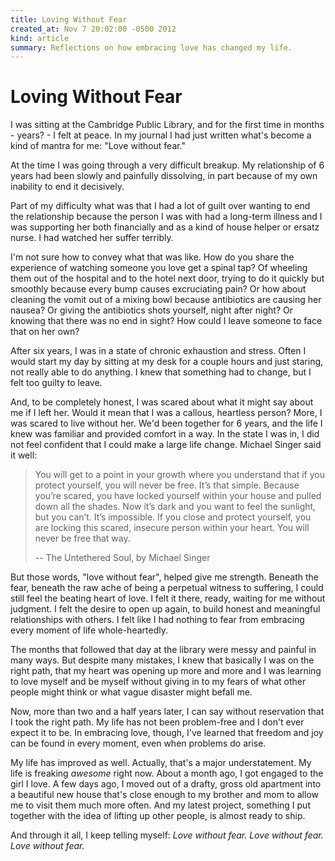 ```yaml
---
title: Loving Without Fear
created_at: Nov 7 20:02:00 -0500 2012
kind: article
summary: Reflections on how embracing love has changed my life.
---
```


# Loving Without Fear

I was sitting at the Cambridge Public Library, and for the first time
in months - years? - I felt at peace. In my journal I had just written
what's become a kind of mantra for me: "Love without fear."

At the time I was going through a very difficult breakup. My
relationship of 6 years had been slowly and painfully dissolving, in
part because of my own inability to end it decisively.

Part of my difficulty what was that I had a lot of guilt over wanting
to end the relationship because the person I was with had a long-term
illness and I was supporting her both financially and as a kind of
house helper or ersatz nurse. I had watched her suffer terribly.

I'm not sure how to convey what that was like. How do you share the
experience of watching someone you love get a spinal tap? Of wheeling
them out of the hospital and to the hotel next door, trying to do it
quickly but smoothly because every bump causes excruciating pain? Or
how about cleaning the vomit out of a mixing bowl because antibiotics
are causing her nausea? Or giving the antibiotics shots yourself,
night after night? Or knowing that there was no end in sight? How
could I leave someone to face that on her own?

After six years, I was in a state of chronic exhaustion and stress.
Often I would start my day by sitting at my desk for a couple hours
and just staring, not really able to do anything. I knew that
something had to change, but I felt too guilty to leave.

And, to be completely honest, I was scared about what it might say
about me if I left her. Would it mean that I was a callous, heartless
person?  More, I was scared to live without her. We'd been together for
6 years, and the life I knew was familiar and provided comfort in a
way. In the state I was in, I did not feel confident that I could make
a large life change. Michael Singer said it well:

> You will get to a point in your growth where you understand that if
> you protect yourself, you will never be free. It’s that simple.
> Because you’re scared, you have locked yourself within your house
> and pulled down all the shades. Now it’s dark and you want to feel
> the sunlight, but you can’t. It’s impossible. If you close and
> protect yourself, you are locking this scared, insecure person
> within your heart. You will never be free that way.
>
> -- The Untethered Soul, by Michael Singer

But those words, "love without fear", helped give me strength. Beneath
the fear, beneath the raw ache of being a perpetual witness to
suffering, I could still feel the beating heart of love. I felt it
there, ready, waiting for me without judgment. I felt the desire to
open up again, to build honest and meaningful relationships with
others. I felt like I had nothing to fear from embracing every moment
of life whole-heartedly.

The months that followed that day at the library were messy and
painful in many ways. But despite many mistakes, I knew that basically
I was on the right path, that my heart was opening up more and more
and I was learning to love myself and be myself without giving in to
my fears of what other people might think or what vague disaster might
befall me.

Now, more than two and a half years later, I can say without
reservation that I took the right path. My life has not been
problem-free and I don't ever expect it to be. In embracing love,
though, I've learned that freedom and joy can be found in every
moment, even when problems do arise.

My life has improved as well. Actually, that's a major understatement.
My life is freaking _awesome_ right now. About a month ago, I got
engaged to the girl I love. A few days ago, I moved out of a drafty,
gross old apartment into a beautiful new house that's close enough to
my brother and mom to allow me to visit them much more often. And my
latest project, something I put together with the idea of lifting up
other people, is almost ready to ship.

And through it all, I keep telling myself: _Love without fear. Love
without fear. Love without fear._
